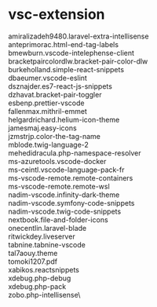 # vsc-extension

amiralizadeh9480.laravel-extra-intellisense\
anteprimorac.html-end-tag-labels\
bmewburn.vscode-intelephense-client\
bracketpaircolordlw.bracket-pair-color-dlw\
burkeholland.simple-react-snippets\
dbaeumer.vscode-eslint\
dsznajder.es7-react-js-snippets\
dzhavat.bracket-pair-toggler\
esbenp.prettier-vscode\
fallenmax.mithril-emmet\
helgardrichard.helium-icon-theme\
jamesmaj.easy-icons\
jzmstrjp.color-the-tag-name\
mblode.twig-language-2\
mehedidracula.php-namespace-resolver\
ms-azuretools.vscode-docker\
ms-ceintl.vscode-language-pack-fr\
ms-vscode-remote.remote-containers\
ms-vscode-remote.remote-wsl\
nadim-vscode.infinity-dark-theme\
nadim-vscode.symfony-code-snippets\
nadim-vscode.twig-code-snippets\
nextbook.file-and-folder-icons\
onecentlin.laravel-blade\
ritwickdey.liveserver\
tabnine.tabnine-vscode\
tal7aouy.theme\
tomoki1207.pdf\
xabikos.reactsnippets\
xdebug.php-debug\
xdebug.php-pack\
zobo.php-intellisense\
